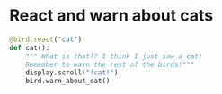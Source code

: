 # React and warn about cats

```python
@bird.react("cat")
def cat():
    """ What is that?? I think I just saw a cat!
    Remember to warn the rest of the birds!"""
    display.scroll("!cat!")
    bird.warn_about_cat()
```

